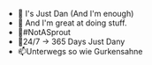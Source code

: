 - 👋 I's Just Dan (And I'm enough)
- 👀 And I'm great at doing stuff.
- 🌱#NotASprout
- 💞️24/7 -> 365 Days Just Dany
- 📫Unterwegs so wie Gurkensahne

<!---
DanyTheAretz/DanyTheAretz is a ✨ special ✨ repository because its `README.md` (this file) appears on your GitHub profile.
You can click the Preview link to take a look at your changes.
--->
